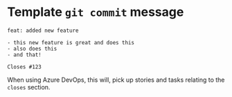 # Template `git commit` message

```git
feat: added new feature

- this new feature is great and does this
- also does this
- and that!

Closes #123
```

When using Azure DevOps, this will, pick up stories and tasks relating to the `closes` section.
